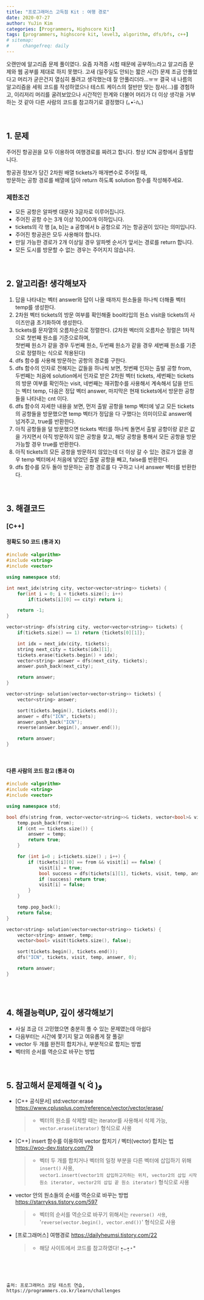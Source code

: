 ```yaml
---
title: "프로그래머스 고득점 Kit : 여행 경로"
date: 2020-07-27
author: YuJin Kim
categories: [Programmers, Highscore Kit]
tags: [programmers, highscore kit, level3, algorithm, dfs/bfs, c++]
# sitemap:
#     changefreq: daily
---
```


오랜만에 알고리즘 문제 풀이였다. 요즘 자격증 시험 때문에 공부하느라고 알고리즘 문제와 웹 공부를 제대로 하지 못했다. 고새 (일주일도 안되는 짧은 시간) 문제 조금 안풀었다고 머리가 굳은건지 열심히 풀려고 생각했는데 잘 안풀리더라...ㅠㅠ 결국 내 나름의 알고리즘을 세워 코드를 작성하였으나 테스트 케이스의 절반만 맞는 참사(...)를 경험하고, 이리저리 머리를 굴려보았으나 시간적인 한계와 더불어 머리가 더 이상 생각을 거부하는 것 같아 다른 사람의 코드를 참고하기로 결정했다 (｡•́-ก̀｡)  
<br/>
<br/>

## 1. 문제

주어진 항공권을 모두 이용하여 여행경로를 짜려고 합니다. 항상 ICN 공항에서 출발합니다.

항공권 정보가 담긴 2차원 배열 tickets가 매개변수로 주어질 때,  
방문하는 공항 경로를 배열에 담아 return 하도록 solution 함수를 작성해주세요.

### 제한조건

- 모든 공항은 알파벳 대문자 3글자로 이루어집니다.
- 주어진 공항 수는 3개 이상 10,000개 이하입니다.
- tickets의 각 행 [a, b]는 a 공항에서 b 공항으로 가는 항공권이 있다는 의미입니다.
- 주어진 항공권은 모두 사용해야 합니다.
- 만일 가능한 경로가 2개 이상일 경우 알파벳 순서가 앞서는 경로를 return 합니다.
- 모든 도시를 방문할 수 없는 경우는 주어지지 않습니다.
  <br/><br/><br/>

## 2. 알고리즘! 생각해보자

1. 답을 나타내는 벡터 answer와 답이 나올 때까지 원소들을 하나씩 더해줄 벡터 temp를 생성한다.
2. 2차원 벡터 tickets의 방문 여부를 확인해줄 bool타입의 원소 visit을 tickets의 사이즈만큼 초기화하여 생성한다.
3. tickets를 문자열의 오름차순으로 정렬한다. (2차원 벡터의 오름차순 정렬은 1차적으로 첫번째 원소를 기준으로하며,  
   첫번째 원소가 같을 경우 두번째 원소, 두번째 원소가 같을 경우 세번째 원소를 기준으로 정렬하는 식으로 적용된다)
4. dfs 함수를 사용해 방문하는 공항의 경로를 구한다.
5. dfs 함수의 인자로 전해지는 값들을 하나씩 보면, 첫번째 인자는 출발 공항 from, 두번째는 처음에 solution에서 인자로 받은 2차원 벡터 tickets, 세번째는 tickets의 방문 여부를 확인하는 visit, 네번째는 재귀함수를 사용해서 계속해서 답을 만드는 벡터 temp, 다음은 정답 벡터 answer, 마지막은 현재 tickets에서 방문한 공항들을 나타내는 cnt 이다.
6. dfs 함수의 자세한 내용을 보면, 먼저 출발 공항을 temp 벡터에 넣고 모든 tickets의 공항들을 방문했으면 temp 벡터가 정답을 다 구했다는 의미이므로 answer에 넘겨주고, true를 반환한다.
7. 아직 공항들을 덜 방문했으면 tickets 벡터를 하나씩 돌면서 출발 공항이랑 같은 값을 가지면서 아직 방문하지 않은 공항을 찾고, 해당 공항을 통해서 모든 공항을 방문 가능할 경우 true를 반환한다.
8. 아직 tickets의 모든 공항을 방문하지 않았는데 더 이상 갈 수 있는 경로가 없을 경우 temp 벡터에서 처음에 넣었던 출발 공항을 빼고, false를 반환한다.
9. dfs 함수를 모두 돌아 방문하는 공항 경로를 다 구하고 나서 answer 벡터를 반환한다.  
   <br/><br/>

## 3. 해결코드

### [C++]

#### 정확도 50 코드 (통과 X)

```c++
#include <algorithm>
#include <string>
#include <vector>

using namespace std;

int next_idx(string city, vector<vector<string>> tickets) {
    for(int i = 0; i < tickets.size(); i++)
        if(tickets[i][0] == city) return i;

    return -1;
}

vector<string> dfs(string city, vector<vector<string>> tickets) {
    if(tickets.size() == 1) return {tickets[0][1]};

    int idx = next_idx(city, tickets);
    string next_city = tickets[idx][1];
    tickets.erase(tickets.begin() + idx);
    vector<string> answer = dfs(next_city, tickets);
    answer.push_back(next_city);

    return answer;
}

vector<string> solution(vector<vector<string>> tickets) {
    vector<string> answer;

    sort(tickets.begin(), tickets.end());
    answer = dfs("ICN", tickets);
    answer.push_back("ICN");
    reverse(answer.begin(), answer.end());

    return answer;
}
```

<br/>

#### 다른 사람의 코드 참고 (통과 O)

```c++
#include <algorithm>
#include <string>
#include <vector>

using namespace std;

bool dfs(string from, vector<vector<string>>& tickets, vector<bool>& visit, vector<string>& temp, vector<string>& answer, int cnt) {
    temp.push_back(from);
    if (cnt == tickets.size()) {
        answer = temp;
        return true;
    }

    for (int i=0 ; i<tickets.size() ; i++) {
        if (tickets[i][0] == from && visit[i] == false) {
            visit[i] = true;
            bool success = dfs(tickets[i][1], tickets, visit, temp, answer, cnt+1);
            if (success) return true;
            visit[i] = false;
        }
    }

    temp.pop_back();
    return false;
}

vector<string> solution(vector<vector<string>> tickets) {
    vector<string> answer, temp;
    vector<bool> visit(tickets.size(), false);

    sort(tickets.begin(), tickets.end());
    dfs("ICN", tickets, visit, temp, answer, 0);

    return answer;
}
```

<br/><br/>

## 4. 해결능력UP, 깊이 생각해보기

- 사실 조금 더 고민했으면 충분히 풀 수 있는 문제였는데 아쉽다
- 다음부터는 시간에 쫓기지 말고 여유롭게 잘 풀길!
- vector 두 개를 완전히 합치거나, 부분적으로 합치는 방법
- 벡터의 순서를 역순으로 바꾸는 방법
  <br/><br/><br/>

## 5. 참고해서 문제해결 ٩( ᐛ )و

- [C++ 공식문서] std:vector:erase <https://www.cplusplus.com/reference/vector/vector/erase/>
  > - 벡터의 원소를 삭제할 때는 iterator를 사용해서 삭제 가능, `vector.erase(iterator)` 형식으로 사용
- [C++] insert 함수를 이용하여 vector 합치기 / 벡터(vector) 합치는 법 <https://woo-dev.tistory.com/79>
  > - 벡터 두 개를 합치거나 벡터의 일정 부분을 다른 벡터에 삽입하기 위해 `insert()` 사용,  
  >   `vector1.insert(vector1의 삽입하고자하는 위치, vector2의 삽입 시작 원소 iterator, vector2의 삽입 끝 원소 iterator)` 형식으로 사용
- vector 안의 원소들의 순서를 역순으로 바꾸는 방법 <https://starrykss.tistory.com/597>
  > - 벡터의 순서를 역순으로 바꾸기 위해서는 `reverse() 사용`, '`reverse(vector.begin(), vector.end())`' 형식으로 사용
- [프로그래머스] 여행경로 <https://dailyheumsi.tistory.com/22>
  > - 해당 사이트에서 코드를 참고하였다! •͈ᴗ•͈⋆\*

<br/><br/><br/>

```
출처: 프로그래머스 코딩 테스트 연습, https://programmers.co.kr/learn/challenges
```
